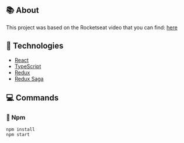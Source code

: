 <div id="about"> 

## :books: About
This project was based on the Rocketseat video that you can find: <a target="_blank" href="https://www.youtube.com/watch?v=OXxul6AvXNs">here</a>

</div>

<div id="technologies"> 

## :rocket: Technologies
- [React](https://reactjs.org)
- [TypeScript](https://www.typescriptlang.org/)
- [Redux](https://redux.js.org/)
- [Redux Saga](https://redux-saga.js.org/)
</div>

## :computer: Commands 
<div id="commands"> 

### :memo: Npm
```npm
npm install
npm start
```
</div>
